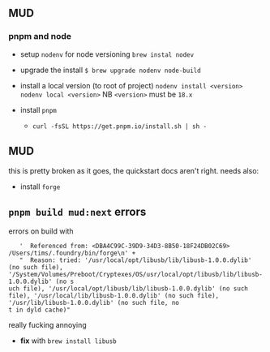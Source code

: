 
## MUD 

### pnpm and node
* setup `nodenv` for node versioning `brew instal nodev`
* upgrade the install
		`$ brew upgrade nodenv node-build`
* install a local version (to root of project)
  `nodenv install <version>`
  `nodenv local <version>`
  NB `<version>` must be `18.x`

* install `pnpm`   
	* `curl -fsSL https://get.pnpm.io/install.sh | sh -`

## MUD

this is pretty broken as it goes, the quickstart docs aren't right.
needs also:
* install `forge`


## `pnpm build mud:next` errors

errors on build with

 ```stderr: 'dyld[6735]: Library not loaded: /usr/local/opt/libusb/lib/libusb-1.0.0.dylib\n' +
    '  Referenced from: <DBA4C99C-39D9-34D3-8B50-18F24DB02C69> /Users/tims/.foundry/bin/forge\n' +
    "  Reason: tried: '/usr/local/opt/libusb/lib/libusb-1.0.0.dylib' (no such file), '/System/Volumes/Preboot/Cryptexes/OS/usr/local/opt/libusb/lib/libusb-1.0.0.dylib' (no s
uch file), '/usr/local/opt/libusb/lib/libusb-1.0.0.dylib' (no such file), '/usr/local/lib/libusb-1.0.0.dylib' (no such file), '/usr/lib/libusb-1.0.0.dylib' (no such file, no
t in dyld cache)"
```

really fucking annoying

* __fix__  with `brew install libusb`
<!--stackedit_data:
eyJoaXN0b3J5IjpbLTIwMjMzMDk3MzRdfQ==
-->
